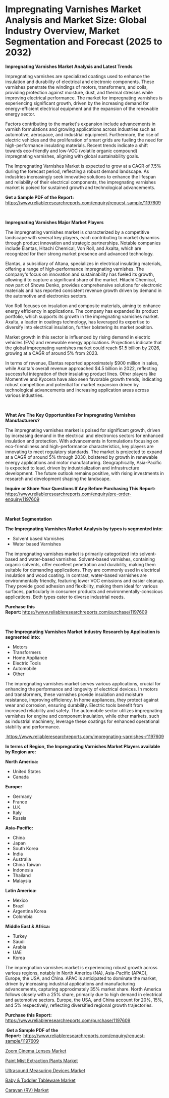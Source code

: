 <p><h1>Impregnating Varnishes Market Analysis and Market Size: Global Industry Overview, Market Segmentation and Forecast (2025 to 2032)</h1></p><p><strong>Impregnating Varnishes Market Analysis and Latest Trends</strong></p>
<p><p>Impregnating varnishes are specialized coatings used to enhance the insulation and durability of electrical and electronic components. These varnishes penetrate the windings of motors, transformers, and coils, providing protection against moisture, dust, and thermal stresses while improving electrical performance. The market for impregnating varnishes is experiencing significant growth, driven by the increasing demand for energy-efficient electrical equipment and the expansion of the renewable energy sector.</p><p>Factors contributing to the market's expansion include advancements in varnish formulations and growing applications across industries such as automotive, aerospace, and industrial equipment. Furthermore, the rise of electric vehicles and the proliferation of smart grids are fueling the need for high-performance insulating materials. Recent trends indicate a shift towards eco-friendly and low-VOC (volatile organic compound) impregnating varnishes, aligning with global sustainability goals.</p><p>The Impregnating Varnishes Market is expected to grow at a CAGR of 7.5% during the forecast period, reflecting a robust demand landscape. As industries increasingly seek innovative solutions to enhance the lifespan and reliability of their electrical components, the impregnating varnishes market is poised for sustained growth and technological advancements.</p></p>
<p><strong>Get a Sample PDF of the Report:&nbsp;</strong> <a href="https://www.reliableresearchreports.com/enquiry/request-sample/1197609?utm_campaign=2104&utm_medium=2&utm_source=Github&utm_content=ia&utm_term=03022025&utm_id=impregnating-varnishes">https://www.reliableresearchreports.com/enquiry/request-sample/1197609</a></p>
<p>&nbsp;</p>
<p><strong>Impregnating Varnishes Major Market Players</strong></p>
<p><p>The impregnating varnishes market is characterized by a competitive landscape with several key players, each contributing to market dynamics through product innovation and strategic partnerships. Notable companies include Elantas, Hitachi Chemical, Von Roll, and Axalta, which are recognized for their strong market presence and advanced technology.</p><p>Elantas, a subsidiary of Altana, specializes in electrical insulating materials, offering a range of high-performance impregnating varnishes. The company's focus on innovation and sustainability has fueled its growth, allowing it to capture a significant share of the market. Hitachi Chemical, now part of Showa Denko, provides comprehensive solutions for electronic materials and has reported consistent revenue growth driven by demand in the automotive and electronics sectors.</p><p>Von Roll focuses on insulation and composite materials, aiming to enhance energy efficiency in applications. The company has expanded its product portfolio, which supports its growth in the impregnating varnishes market. Axalta, a leader in coatings technology, has leveraged its expertise to diversify into electrical insulation, further bolstering its market position.</p><p>Market growth in this sector is influenced by rising demand in electric vehicles (EVs) and renewable energy applications. Projections indicate that the global impregnating varnishes market could reach $1.5 billion by 2026, growing at a CAGR of around 5% from 2023.</p><p>In terms of revenue, Elantas reported approximately $900 million in sales, while Axalta's overall revenue approached $4.5 billion in 2022, reflecting successful integration of their insulating product lines. Other players like Momentive and Kyocera have also seen favorable growth trends, indicating robust competition and potential for market expansion driven by technological advancements and increasing application areas across various industries.</p></p>
<p>&nbsp;</p>
<p><strong>What Are The Key Opportunities For Impregnating Varnishes Manufacturers?</strong></p>
<p><p>The impregnating varnishes market is poised for significant growth, driven by increasing demand in the electrical and electronics sectors for enhanced insulation and protection. With advancements in formulations focusing on eco-friendliness and high-performance characteristics, key players are innovating to meet regulatory standards. The market is projected to expand at a CAGR of around 5% through 2030, bolstered by growth in renewable energy applications and motor manufacturing. Geographically, Asia-Pacific is expected to lead, driven by industrialization and infrastructure development. The future outlook remains positive, with rising investments in research and development shaping the landscape.</p></p>
<p><strong>Inquire or Share Your Questions If Any Before Purchasing This Report:</strong> <a href="https://www.reliableresearchreports.com/enquiry/pre-order-enquiry/1197609?utm_campaign=2104&utm_medium=2&utm_source=Github&utm_content=ia&utm_term=03022025&utm_id=impregnating-varnishes">https://www.reliableresearchreports.com/enquiry/pre-order-enquiry/1197609</a></p>
<p>&nbsp;</p>
<p><strong>Market Segmentation</strong></p>
<p><strong>The Impregnating Varnishes Market Analysis by types is segmented into:</strong></p>
<p><ul><li>Solvent based Varnishes</li><li>Water based Varnishes</li></ul></p>
<p><p>The impregnating varnishes market is primarily categorized into solvent-based and water-based varnishes. Solvent-based varnishes, containing organic solvents, offer excellent penetration and durability, making them suitable for demanding applications. They are commonly used in electrical insulation and wood coating. In contrast, water-based varnishes are environmentally friendly, featuring lower VOC emissions and easier cleanup. They provide good adhesion and flexibility, making them ideal for various surfaces, particularly in consumer products and environmentally-conscious applications. Both types cater to diverse industrial needs.</p></p>
<p><strong>Purchase this Report:&nbsp;</strong><a href="https://www.reliableresearchreports.com/purchase/1197609?utm_campaign=2104&utm_medium=2&utm_source=Github&utm_content=ia&utm_term=03022025&utm_id=impregnating-varnishes">https://www.reliableresearchreports.com/purchase/1197609</a></p>
<p>&nbsp;</p>
<p><strong>The Impregnating Varnishes Market Industry Research by Application is segmented into:</strong></p>
<p><ul><li>Motors</li><li>Transformers</li><li>Home Appliance</li><li>Electric Tools</li><li>Automobile</li><li>Other</li></ul></p>
<p><p>The impregnating varnishes market serves various applications, crucial for enhancing the performance and longevity of electrical devices. In motors and transformers, these varnishes provide insulation and moisture resistance, improving efficiency. In home appliances, they protect against wear and corrosion, ensuring durability. Electric tools benefit from increased reliability and safety. The automobile sector utilizes impregnating varnishes for engine and component insulation, while other markets, such as industrial machinery, leverage these coatings for enhanced operational stability and performance.</p></p>
<p><a href="https://www.reliableresearchreports.com/impregnating-varnishes-r1197609?utm_campaign=2104&utm_medium=2&utm_source=Github&utm_content=ia&utm_term=03022025&utm_id=impregnating-varnishes">&nbsp;https://www.reliableresearchreports.com/impregnating-varnishes-r1197609</a></p>
<p><strong>In terms of Region, the Impregnating Varnishes Market Players available by Region are:</strong></p>
<p>
    <p> <strong> North America: </strong>
        <ul>
            <li>United States</li>
            <li>Canada</li>
        </ul>
        </p> 
    <p> <strong> Europe: </strong>
        <ul>
            <li>Germany</li>
            <li>France</li>
            <li>U.K.</li>
            <li>Italy</li>
            <li>Russia</li>
        </ul>
        </p> 
    <p> <strong> Asia-Pacific: </strong>
        <ul>
            <li>China</li>
            <li>Japan</li>
            <li>South Korea</li>
            <li>India</li>
            <li>Australia</li>
            <li>China Taiwan</li>
            <li>Indonesia</li>
            <li>Thailand</li>
            <li>Malaysia</li>
        </ul>
        </p> 
    <p> <strong> Latin America: </strong>
        <ul>
            <li>Mexico</li>
            <li>Brazil</li>
            <li>Argentina Korea</li>
            <li>Colombia</li>
        </ul>
        </p> 
    <p> <strong> Middle East & Africa: </strong>
        <ul>
            <li>Turkey</li>
            <li>Saudi</li>
            <li>Arabia</li>
            <li>UAE</li>
            <li>Korea</li>
        </ul>
    </p>
    </p>
<p><p>The impregnation varnishes market is experiencing robust growth across various regions, notably in North America (NA), Asia-Pacific (APAC), Europe, the USA, and China. APAC is anticipated to dominate the market, driven by increasing industrial applications and manufacturing advancements, capturing approximately 35% market share. North America follows closely with a 25% share, primarily due to high demand in electrical and automotive sectors. Europe, the USA, and China account for 20%, 15%, and 5% respectively, reflecting diversified regional growth trajectories.</p></p>
<p><strong>Purchase this Report: </strong><a href="https://www.reliableresearchreports.com/purchase/1197609?utm_campaign=2104&utm_medium=2&utm_source=Github&utm_content=ia&utm_term=03022025&utm_id=impregnating-varnishes">https://www.reliableresearchreports.com/purchase/1197609</a></p>
<p>&nbsp;<strong>Get a Sample PDF of the Report:&nbsp;&nbsp;</strong><a href="https://www.reliableresearchreports.com/enquiry/request-sample/1197609?utm_campaign=2104&utm_medium=2&utm_source=Github&utm_content=ia&utm_term=03022025&utm_id=impregnating-varnishes">https://www.reliableresearchreports.com/enquiry/request-sample/1197609</a></p>
<p><strong></strong></p>
<p><p><a href="https://www.linkedin.com/pulse/valuation-production-cost-growth-factors-zoom-cinema-lenses-h4uhc?utm_campaign=2104&utm_medium=2&utm_source=Github&utm_content=ia&utm_term=03022025&utm_id=impregnating-varnishes">Zoom Cinema Lenses Market</a></p><p><a href="https://www.linkedin.com/pulse/forecasting-paint-mist-extraction-plants-market-8-cagr-growth-9hnme?utm_campaign=2104&utm_medium=2&utm_source=Github&utm_content=ia&utm_term=03022025&utm_id=impregnating-varnishes">Paint Mist Extraction Plants Market</a></p><p><a href="https://www.linkedin.com/pulse/ultrasound-measuring-devices-market-in-depth-report-size-y1qae?utm_campaign=2104&utm_medium=2&utm_source=Github&utm_content=ia&utm_term=03022025&utm_id=impregnating-varnishes">Ultrasound Measuring Devices Market</a></p><p><a href="https://www.linkedin.com/pulse/comprehensive-review-baby-toddler-tableware-market-includingmarket-dgvse?utm_campaign=2104&utm_medium=2&utm_source=Github&utm_content=ia&utm_term=03022025&utm_id=impregnating-varnishes">Baby & Toddler Tableware Market</a></p><p><a href="https://www.linkedin.com/pulse/accelerated-growth-caravan-rv-market-2025-2032-125-cagr-regional-mcyve?utm_campaign=2104&utm_medium=2&utm_source=Github&utm_content=ia&utm_term=03022025&utm_id=impregnating-varnishes">Caravan (RV) Market</a></p></p>